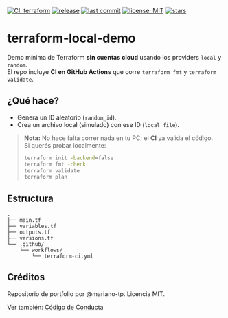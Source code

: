 [![CI: terraform](https://img.shields.io/github/actions/workflow/status/mariano-tp/terraform-local-demo/terraform-ci.yml?branch=main&label=terraform-ci&style=flat-square)](https://github.com/mariano-tp/terraform-local-demo/actions/workflows/terraform-ci.yml)
[![release](https://img.shields.io/github/v/release/mariano-tp/terraform-local-demo?display_name=tag&style=flat-square)](https://github.com/mariano-tp/terraform-local-demo/releases)
[![last commit](https://img.shields.io/github/last-commit/mariano-tp/terraform-local-demo?style=flat-square)](https://github.com/mariano-tp/terraform-local-demo/commits/main)
[![license: MIT](https://img.shields.io/badge/license-MIT-green?style=flat-square)](./LICENSE)
[![stars](https://img.shields.io/github/stars/mariano-tp/terraform-local-demo?style=flat-square)](https://github.com/mariano-tp/terraform-local-demo/stargazers)

# terraform-local-demo

Demo mínima de Terraform **sin cuentas cloud** usando los providers `local` y `random`.  
El repo incluye **CI en GitHub Actions** que corre `terraform fmt` y `terraform validate`.

## ¿Qué hace?
- Genera un ID aleatorio (`random_id`).
- Crea un archivo local (simulado) con ese ID (`local_file`).

> **Nota:** No hace falta correr nada en tu PC; el **CI** ya valida el código.  
> Si querés probar localmente:
>
> ```bash
> terraform init -backend=false
> terraform fmt -check
> terraform validate
> terraform plan
> ```

## Estructura
```text
.
├── main.tf
├── variables.tf
├── outputs.tf
├── versions.tf
└── .github/
    └── workflows/
        └── terraform-ci.yml
```

## Créditos
Repositorio de portfolio por @mariano-tp. Licencia MIT.

Ver también: [Código de Conducta](./CODE_OF_CONDUCT.md)

